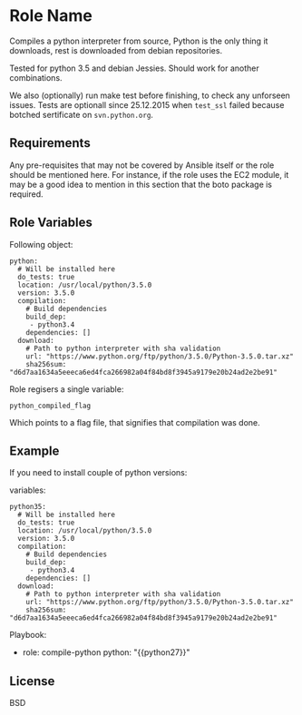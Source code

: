 Role Name
=========

Compiles a python interpreter from source, Python is the only thing it
downloads, rest is downloaded from debian repositories.

Tested for python 3.5 and debian Jessies. Should work for another combinations. 

We also (optionally) run make test before finishing, to check any unforseen issues.
Tests are optionall since 25.12.2015 when ``test_ssl`` failed because
botched sertificate on ``svn.python.org``.

Requirements
------------

Any pre-requisites that may not be covered by Ansible itself or the role should be mentioned here. For instance, if the role uses the EC2 module, it may be a good idea to mention in this section that the boto package is required.

Role Variables
--------------

Following object: 
    
    python:
      # Will be installed here
      do_tests: true
      location: /usr/local/python/3.5.0
      version: 3.5.0
      compilation:
        # Build dependencies
        build_dep:
         - python3.4
        dependencies: []
      download:
        # Path to python interpreter with sha validation
        url: "https://www.python.org/ftp/python/3.5.0/Python-3.5.0.tar.xz"
        sha256sum: "d6d7aa1634a5eeeca6ed4fca266982a04f84bd8f3945a9179e20b24ad2e2be91"
    
Role regisers a single variable: 
    
    python_compiled_flag 
    
Which points to a flag file, that signifies that compilation was done.

Example
-------


If you need to install couple of python versions:

variables:

    python35:
      # Will be installed here
      do_tests: true
      location: /usr/local/python/3.5.0
      version: 3.5.0
      compilation:
        # Build dependencies
        build_dep:
         - python3.4
        dependencies: []
      download:
        # Path to python interpreter with sha validation
        url: "https://www.python.org/ftp/python/3.5.0/Python-3.5.0.tar.xz"
        sha256sum: "d6d7aa1634a5eeeca6ed4fca266982a04f84bd8f3945a9179e20b24ad2e2be91"

Playbook:

 - role: compile-python
    python: "{{python27}}"

    
License
-------

BSD
